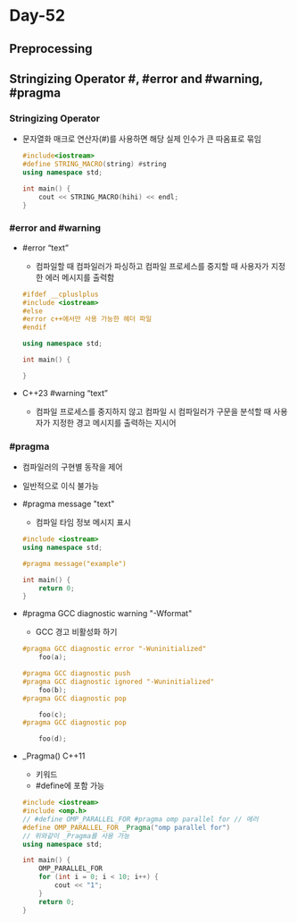 # Day-52

## Preprocessing
## Stringizing Operator #, #error and #warning, #pragma

### Stringizing Operator #

- 문자열화 매크로 연산자(#)를 사용하면 해당 실제 인수가 큰 따옴표로 묶임
    
    ```cpp
    #include<iostream>
    #define STRING_MACRO(string) #string
    using namespace std;
    
    int main() {
    	cout << STRING_MACRO(hihi) << endl;
    }
    ```
    

### #error and #warning

- #error “text”
    - 컴파일할 때 컴파일러가 파싱하고 컴파일 프로세스를 중지할 때 사용자가 지정한 에러 메시지를 출력함
    
    ```cpp
    #ifdef __cpluslplus
    #include <iostream>
    #else
    #error c++에서만 사용 가능한 헤더 파일
    #endif
    
    using namespace std;
    
    int main() {
    
    }
    ```
    
- C++23 #warning “text”
    - 컴파일 프로세스를 중지하지 않고 컴파일 시 컴파일러가 구문을 분석할 때 사용자가 지정한 경고 메시지를 출력하는 지시어

### #pragma

- 컴파일러의 구현별 동작을 제어
- 일반적으로 이식 불가능
- #pragma message "text"
    - 컴파일 타임 정보 메시지 표시
    
    ```cpp
    #include <iostream>
    using namespace std;
    
    #pragma message("example")
    
    int main() {
    	return 0;
    }
    ```
    
- #pragma GCC diagnostic warning "-Wformat"
    - GCC 경고 비활성화 하기
    
    ```cpp
    #pragma GCC diagnostic error "-Wuninitialized"
        foo(a);
    
    #pragma GCC diagnostic push
    #pragma GCC diagnostic ignored "-Wuninitialized"
        foo(b);
    #pragma GCC diagnostic pop
    
        foo(c);
    #pragma GCC diagnostic pop 
    
        foo(d);
    ```
    
- _Pragma(<command>) C++11
    - 키워드
    - #define에 포함 가능
    
    ```cpp
    #include <iostream>
    #include <omp.h>
    // #define OMP_PARALLEL_FOR #pragma omp parallel for // 에러
    #define OMP_PARALLEL_FOR _Pragma("omp parallel for")
    // 위와같이 _Pragma를 사용 가능
    using namespace std;
    
    int main() {
    	OMP_PARALLEL_FOR
    	for (int i = 0; i < 10; i++) {
    		cout << "1";
    	}
    	return 0;
    }
    ```
